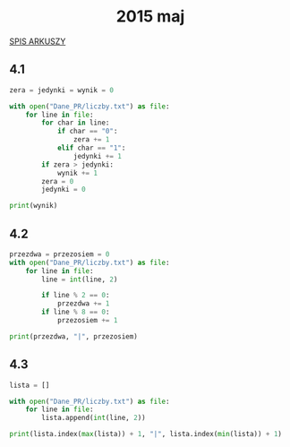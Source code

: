 <h1 align="center">2015 maj</h1>
 
[SPIS ARKUSZY](https://github.com/wernexnrs123/MATURA-INFORMATYKA/blob/master/dzialy/zadania_arkusze.md)

## 4.1

```py
zera = jedynki = wynik = 0

with open("Dane_PR/liczby.txt") as file:
    for line in file:
        for char in line:
            if char == "0":
                zera += 1
            elif char == "1":
                jedynki += 1
        if zera > jedynki:
            wynik += 1
        zera = 0
        jedynki = 0

print(wynik)

```

## 4.2

```py
przezdwa = przezosiem = 0
with open("Dane_PR/liczby.txt") as file:
    for line in file:
        line = int(line, 2)

        if line % 2 == 0:
            przezdwa += 1
        if line % 8 == 0:
            przezosiem += 1

print(przezdwa, "|", przezosiem)

```

## 4.3

```py
lista = []

with open("Dane_PR/liczby.txt") as file:
    for line in file:
        lista.append(int(line, 2))

print(lista.index(max(lista)) + 1, "|", lista.index(min(lista)) + 1)

```
